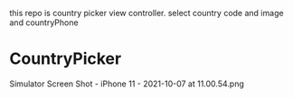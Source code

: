 this repo is country picker view controller. 
select country code and image and countryPhone
# CountryPicker
Simulator Screen Shot - iPhone 11 - 2021-10-07 at 11.00.54.png
